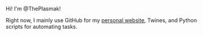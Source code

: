 Hi! I'm @ThePlasmak!

Right now, I mainly use GitHub for my [personal website](https://www.sarahmakmq.com/), Twines, and Python scripts for automating tasks.
